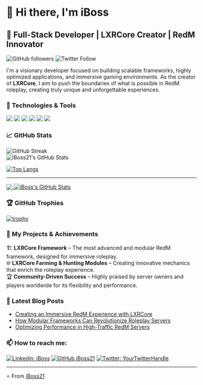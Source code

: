 # 👋 Hi there, I'm **iBoss**

## 🚀 Full-Stack Developer | LXRCore Creator | RedM Innovator

![GitHub followers](https://img.shields.io/github/followers/iBoss21?style=social)
![Twitter Follow](https://img.shields.io/twitter/follow/mylife?style=social)

I'm a visionary developer focused on building scalable frameworks, highly optimized applications, and immersive gaming environments. As the creator of **LXRCore**, I aim to push the boundaries of what is possible in RedM roleplay, creating truly unique and unforgettable experiences.

### 🔧 Technologies & Tools

![](https://img.shields.io/badge/Code-Lua-informational?style=flat&logo=lua&logoColor=white&color=2bbc8a)
![](https://img.shields.io/badge/Code-JavaScript-informational?style=flat&logo=javascript&logoColor=white&color=2bbc8a)
![](https://img.shields.io/badge/Code-Node.js-informational?style=flat&logo=node.js&logoColor=white&color=2bbc8a)
![](https://img.shields.io/badge/Tools-Docker-informational?style=flat&logo=docker&logoColor=white&color=2bbc8a)
![](https://img.shields.io/badge/Framework-LXRCore-blueviolet?style=flat&logo=github&logoColor=white)
![](https://img.shields.io/badge/Platform-RedM-informational?style=flat&logo=redm&logoColor=white&color=ff4500)

### 📈 GitHub Stats

![GitHub Streak](https://github-readme-streak-stats.herokuapp.com/?user=iBoss21&theme=dark&hide_border=true)  
![iBoss21's GitHub Stats](https://github-readme-stats-eight-theta.vercel.app/api?username=iBoss21&show_icons=true&include_all_commits=true&count_private=true&title_color=a40619&icon_color=a960ff&text_color=ffffff&bg_color=0c0b0c)

[![Top Langs](https://github-readme-stats-eight-theta.vercel.app/api/top-langs/?username=iBoss21&layout=compact&langs_count=8&theme=dark)](https://github.com/iBoss21/github-readme-stats)

---

<a href="https://github.com/iBoss21">
  <img align="center" src="https://github-readme-stats.vercel.app/api/top-langs/?username=iBoss21&hide=java,html,tex&title_color=ffffff&text_color=c9cacc&icon_color=2bbc8a&bg_color=1d1f21&langs_count=3" />
</a>
<a href="https://github.com/iBoss21">
  <img align="center" src="https://github-readme-stats.vercel.app/api?username=iBoss21&show_icons=true&line_height=27&count_private=true&title_color=ffffff&text_color=c9cacc&icon_color=2bbc8a&bg_color=1d1f21" alt="iBoss's GitHub Stats" />
</a>

### 🏆 GitHub Trophies

[![trophy](https://github-profile-trophy.vercel.app/?username=iBoss21&theme=nord&column=7)](https://github.com/ryo-ma/github-profile-trophy)

### 🚀 My Projects & Achievements

🏗️ **LXRCore Framework** – The most advanced and modular RedM framework, designed for immersive roleplay.  
🌐 **LXRCore Farming & Hunting Modules** – Creating innovative mechanics that enrich the roleplay experience.  
🏆 **Community-Driven Success** – Highly praised by server owners and players worldwide for its flexibility and performance.

### 📝 Latest Blog Posts

<!-- BLOG-POST-LIST:START -->
- [Creating an Immersive RedM Experience with LXRCore](https://your-blog-url.com/post1)
- [How Modular Frameworks Can Revolutionize Roleplay Servers](https://your-blog-url.com/post2)
- [Optimizing Performance in High-Traffic RedM Servers](https://your-blog-url.com/post3)
<!-- BLOG-POST-LIST:END -->

### 📫 How to reach me:

[![Linkedin: iBoss](https://img.shields.io/badge/-iBoss-blue?style=flat-square&logo=Linkedin&logoColor=white&link=https://www.linkedin.com/in/your-linkedin/)](https://www.linkedin.com/in/your-linkedin/)
[![GitHub iBoss21](https://img.shields.io/github/followers/iBoss21?label=follow&style=social)](https://github.com/iBoss21)
[![Twitter: YourTwitterHandle](https://img.shields.io/twitter/follow/mylife?style=social)](https://twitter.com/mylife)

---

⭐️ From [iBoss21](https://github.com/iBoss21)
